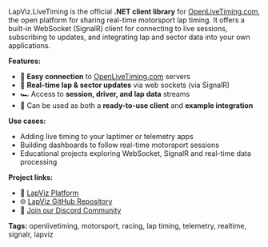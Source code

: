 LapViz.LiveTiming is the official **.NET client library** for [OpenLiveTiming.com](https://openlivetiming.com), the open platform for sharing real-time motorsport lap timing.
It offers a built-in WebSocket (SignalR) client for connecting to live sessions, subscribing to updates, and integrating lap and sector data into your own applications.

**Features:**

* 🔌 **Easy connection** to [OpenLiveTiming.com](https://openlivetiming.com) servers
* 📡 **Real-time lap & sector updates** via web sockets (via SignalR)
* 🏎️ Access to **session, driver, and lap data** streams
* 🧩 Can be used as both a **ready-to-use client** and **example integration**

**Use cases:**

* Adding live timing to your laptimer or telemetry apps
* Building dashboards to follow real-time motorsport sessions
* Educational projects exploring WebSocket, SignalR and real-time data processing

**Project links:**

* 📖 [LapViz Platform](https://lapviz.com)
* 🌐 [LapViz GitHub Repository](https://github.com/lapviz/lapviz.telemetry)
* 💬 [Join our Discord Community](https://discord.gg/GRfnhBFr)

**Tags:** openlivetiming, motorsport, racing, lap timing, telemetry, realtime, signalr, lapviz
